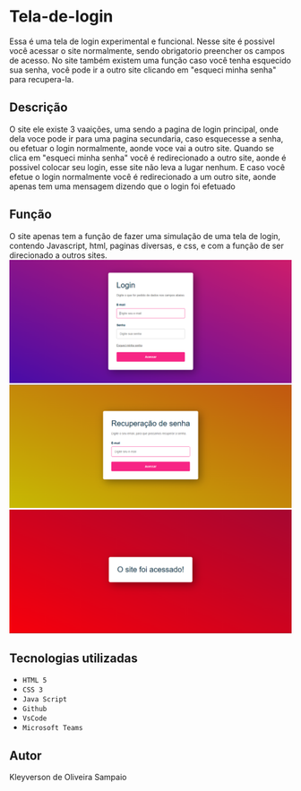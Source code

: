 # Tela-de-login
Essa é uma tela de login experimental e funcional. Nesse site é possivel você acessar o site normalmente, sendo obrigatorio preencher os campos de acesso. No site também existem uma função caso você tenha esquecido sua senha, você pode ir a outro site clicando em "esqueci minha senha" para recupera-la.

## Descrição 
O site ele existe 3 vaaições, uma sendo a pagina de login principal, onde dela voce pode ir para uma pagina secundaria, caso esquecesse a senha, ou efetuar o login normalmente, aonde voce vai a outro site. Quando se clica em "esqueci minha senha" você é redirecionado a outro site, aonde é possivel colocar seu login, esse site não leva a lugar nenhum. E caso você efetue o login normalmente você é redirecionado a um outro site, aonde apenas tem uma mensagem dizendo que o login foi efetuado


## Função
O site apenas tem a função de fazer uma simulação de uma tela de login, contendo Javascript, html, paginas diversas, e css, e com a função de ser direcionado a outros sites.
![Login](img/login.png)
![Login](img/esqueci.png)
![Login](img/acesso.png)

## Tecnologias utilizadas 

* ``HTML 5``
* ``CSS 3``
* ``Java Script``
* ``Github``
* ``VsCode``
* ``Microsoft Teams``

## Autor
Kleyverson de Oliveira Sampaio